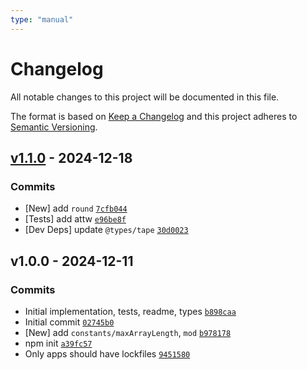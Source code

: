 ```yaml
---
type: "manual"
---
```


# Changelog

All notable changes to this project will be documented in this file.

The format is based on [Keep a Changelog](https://keepachangelog.com/en/1.0.0/)
and this project adheres to [Semantic Versioning](https://semver.org/spec/v2.0.0.html).

## [v1.1.0](https://github.com/es-shims/math-intrinsics/compare/v1.0.0...v1.1.0) - 2024-12-18

### Commits

- [New] add `round` [`7cfb044`](https://github.com/es-shims/math-intrinsics/commit/7cfb04460c0fbdf1ca101eecbac3f59d11994130)
- [Tests] add attw [`e96be8f`](https://github.com/es-shims/math-intrinsics/commit/e96be8fbf58449eafe976446a0470e6ea561ad8d)
- [Dev Deps] update `@types/tape` [`30d0023`](https://github.com/es-shims/math-intrinsics/commit/30d00234ce8a3fa0094a61cd55d6686eb91e36ec)

## v1.0.0 - 2024-12-11

### Commits

- Initial implementation, tests, readme, types [`b898caa`](https://github.com/es-shims/math-intrinsics/commit/b898caae94e9994a94a42b8740f7bbcfd0a868fe)
- Initial commit [`02745b0`](https://github.com/es-shims/math-intrinsics/commit/02745b03a62255af8a332771987b55d127538d9c)
- [New] add `constants/maxArrayLength`, `mod` [`b978178`](https://github.com/es-shims/math-intrinsics/commit/b978178a57685bd23ed1c7efe2137f3784f5fcc5)
- npm init [`a39fc57`](https://github.com/es-shims/math-intrinsics/commit/a39fc57e5639a645d0bd52a0dc56202480223be2)
- Only apps should have lockfiles [`9451580`](https://github.com/es-shims/math-intrinsics/commit/94515800fb34db4f3cc7e99290042d45609ac7bd)
